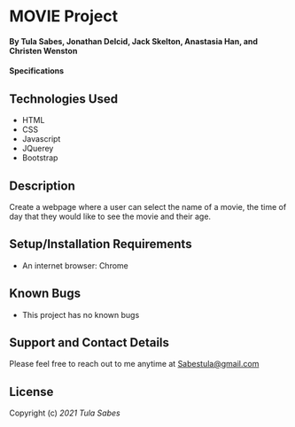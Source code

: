 # MOVIE Project 

#### By Tula Sabes, Jonathan Delcid, Jack Skelton, Anastasia Han, and Christen Wenston 

#### Specifications 

## Technologies Used

* HTML
* CSS
* Javascript 
* JQuerey 
* Bootstrap

## Description

Create a webpage where a user can select the name of a movie, the time of day that they would like to see the movie and their age.

## Setup/Installation Requirements

* An internet browser: Chrome 

## Known Bugs

* This project has no known bugs 

## Support and Contact Details 

Please feel free to reach out to me anytime at Sabestula@gmail.com

## License
Copyright (c) _2021_ _Tula Sabes_